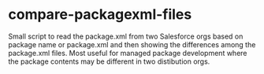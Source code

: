 # compare-packagexml-files
Small script to read the package.xml from two Salesforce orgs based on package name or package.xml and then showing the differences among the package.xml files. Most useful for managed package development where the package contents may be different in two distibution orgs.
